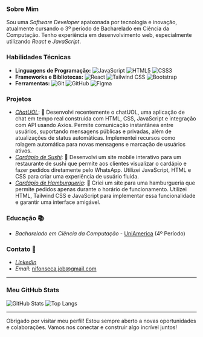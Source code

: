 ### Sobre Mim
Sou uma *Software Developer* apaixonada por tecnologia e inovação, atualmente cursando o 3º período de Bacharelado em Ciência da Computação. Tenho experiência em desenvolvimento web, especialmente utilizando *React* e *JavaScript*.

### Habilidades Técnicas
- **Linguagens de Programação:** ![JavaScript](https://img.shields.io/badge/-JavaScript-F7DF1E?style=flat-square&logo=javascript&logoColor=black) ![HTML5](https://img.shields.io/badge/-HTML5-E34F26?style=flat-square&logo=html5&logoColor=white) ![CSS3](https://img.shields.io/badge/-CSS3-1572B6?style=flat-square&logo=css3)
- **Frameworks e Bibliotecas:** ![React](https://img.shields.io/badge/-React-61DAFB?style=flat-square&logo=react) ![Tailwind CSS](https://img.shields.io/badge/-Tailwind%20CSS-38B2AC?style=flat-square&logo=tailwind-css&logoColor=white) ![Bootstrap](https://img.shields.io/badge/-Bootstrap-563D7C?style=flat-square&logo=bootstrap)
- **Ferramentas:** ![Git](https://img.shields.io/badge/-Git-F05032?style=flat-square&logo=git&logoColor=white) ![GitHub](https://img.shields.io/badge/-GitHub-181717?style=flat-square&logo=github) ![Figma](https://img.shields.io/badge/-Figma-F24E1E?style=flat-square&logo=figma&logoColor=white)

### Projetos
- [*ChatUOL*](https://niihdfr.github.io/chatUOL/): 💬 Desenvolvi recentemente o chatUOL, uma aplicação de chat em tempo real construída com HTML, CSS, JavaScript e integração com API usando Axios. Permite comunicação instantânea entre usuários, suportando mensagens públicas e privadas, além de atualizações de status automáticas. Implementei recursos como rolagem automática para novas mensagens e marcação de usuários ativos.
- [*Cardápio de Sushi*](https://niihdfr.github.io/sushi-cardapio/): 🍣 Desenvolvi um site mobile interativo para um restaurante de sushi que permite aos clientes visualizar o cardápio e fazer pedidos diretamente pelo WhatsApp. Utilizei JavaScript, HTML e CSS para criar uma experiência de usuário fluida.
- [*Cardápio de Hamburgueria*](https://niihdfr.github.io/cardapio-hamb/): 🍔 Criei um site para uma hamburgueria que permite pedidos apenas durante o horário de funcionamento. Utilizei HTML, Tailwind CSS e JavaScript para implementar essa funcionalidade e garantir uma interface amigável.

### Educação 📚
- *Bacharelado em Ciência da Computação* - [UniAmerica](https://www.uniamerica.br) (4º Período)

### Contato 💌
- [*LinkedIn*](https://www.linkedin.com/in/nirmala-fonseca-a577b3255/)
- *Email:* nifonseca.job@gmail.com

---

### Meu GitHub Stats
![GitHub Stats](https://github-readme-stats.vercel.app/api?username=niihdfr&show_icons=true&theme=radical)
![Top Langs](https://github-readme-stats.vercel.app/api/top-langs/?username=niihdfr&layout=compact&theme=radical)

---

Obrigado por visitar meu perfil! Estou sempre aberto a novas oportunidades e colaborações. Vamos nos conectar e construir algo incrível juntos!
